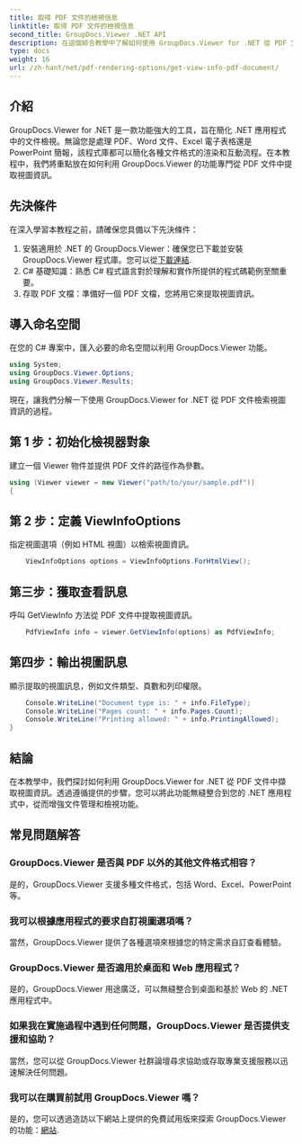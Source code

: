 ```yaml
---
title: 取得 PDF 文件的檢視信息
linktitle: 取得 PDF 文件的檢視信息
second_title: GroupDocs.Viewer .NET API
description: 在這個綜合教學中了解如何使用 GroupDocs.Viewer for .NET 從 PDF 文件中提取視圖資訊。
type: docs
weight: 16
url: /zh-hant/net/pdf-rendering-options/get-view-info-pdf-document/
---
```

## 介紹
GroupDocs.Viewer for .NET 是一款功能強大的工具，旨在簡化 .NET 應用程式中的文件檢視。無論您是處理 PDF、Word 文件、Excel 電子表格還是 PowerPoint 簡報，該程式庫都可以簡化各種文件格式的渲染和互動流程。在本教程中，我們將重點放在如何利用 GroupDocs.Viewer 的功能專門從 PDF 文件中提取視圖資訊。
## 先決條件
在深入學習本教程之前，請確保您具備以下先決條件：
1. 安裝適用於 .NET 的 GroupDocs.Viewer：確保您已下載並安裝 GroupDocs.Viewer 程式庫。您可以從[下載連結](https://releases.groupdocs.com/viewer/net/).   
2. C# 基礎知識：熟悉 C# 程式語言對於理解和實作所提供的程式碼範例至關重要。
3. 存取 PDF 文檔：準備好一個 PDF 文檔，您將用它來提取視圖資訊。

## 導入命名空間
在您的 C# 專案中，匯入必要的命名空間以利用 GroupDocs.Viewer 功能。

```csharp
using System;
using GroupDocs.Viewer.Options;
using GroupDocs.Viewer.Results;
```


現在，讓我們分解一下使用 GroupDocs.Viewer for .NET 從 PDF 文件檢索視圖資訊的過程。
## 第 1 步：初始化檢視器對象
建立一個 Viewer 物件並提供 PDF 文件的路徑作為參數。
```csharp
using (Viewer viewer = new Viewer("path/to/your/sample.pdf"))
{
```
## 第 2 步：定義 ViewInfoOptions
指定視圖選項（例如 HTML 視圖）以檢索視圖資訊。
```csharp
	ViewInfoOptions options = ViewInfoOptions.ForHtmlView();
```
## 第三步：獲取查看訊息
呼叫 GetViewInfo 方法從 PDF 文件中提取視圖資訊。
```csharp
	PdfViewInfo info = viewer.GetViewInfo(options) as PdfViewInfo;
```
## 第四步：輸出視圖訊息
顯示提取的視圖訊息，例如文件類型、頁數和列印權限。
```csharp
	Console.WriteLine("Document type is: " + info.FileType);
	Console.WriteLine("Pages count: " + info.Pages.Count);
	Console.WriteLine("Printing allowed: " + info.PrintingAllowed);
}
```

## 結論
在本教學中，我們探討如何利用 GroupDocs.Viewer for .NET 從 PDF 文件中擷取視圖資訊。透過遵循提供的步驟，您可以將此功能無縫整合到您的 .NET 應用程式中，從而增強文件管理和檢視功能。
## 常見問題解答
### GroupDocs.Viewer 是否與 PDF 以外的其他文件格式相容？
是的，GroupDocs.Viewer 支援多種文件格式，包括 Word、Excel、PowerPoint 等。
### 我可以根據應用程式的要求自訂視圖選項嗎？
當然，GroupDocs.Viewer 提供了各種選項來根據您的特定需求自訂查看體驗。
### GroupDocs.Viewer 是否適用於桌面和 Web 應用程式？
是的，GroupDocs.Viewer 用途廣泛，可以無縫整合到桌面和基於 Web 的 .NET 應用程式中。
### 如果我在實施過程中遇到任何問題，GroupDocs.Viewer 是否提供支援和協助？
當然，您可以從 GroupDocs.Viewer 社群論壇尋求協助或存取專業支援服務以迅速解決任何問題。
### 我可以在購買前試用 GroupDocs.Viewer 嗎？
是的，您可以透過造訪以下網站上提供的免費試用版來探索 GroupDocs.Viewer 的功能：[網站](https://purchase.groupdocs.com/buy).